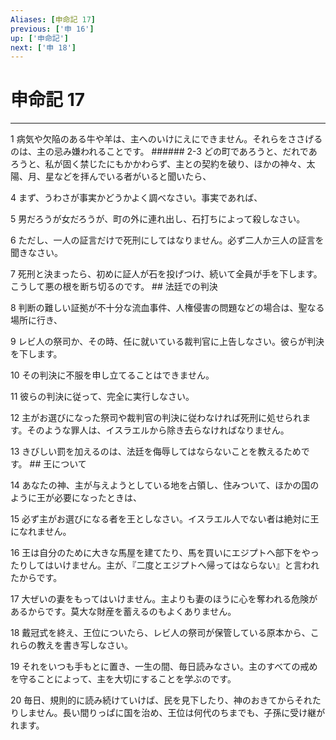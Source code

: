 ```yaml
---
Aliases: [申命記 17]
previous: ['申 16']
up: ['申命記']
next: ['申 18']
---
```

# 申命記 17

***




1 
病気や欠陥のある牛や羊は、主へのいけにえにできません。それらをささげるのは、主の忌み嫌われることです。 ###### 2-3 どの町であろうと、だれであろうと、私が固く禁じたにもかかわらず、主との契約を破り、ほかの神々、太陽、月、星などを拝んでいる者がいると聞いたら、 



4 
まず、うわさが事実かどうかよく調べなさい。事実であれば、 



5 
男だろうが女だろうが、町の外に連れ出し、石打ちによって殺しなさい。 



6 
ただし、一人の証言だけで死刑にしてはなりません。必ず二人か三人の証言を聞きなさい。 



7 
死刑と決まったら、初めに証人が石を投げつけ、続いて全員が手を下します。こうして悪の根を断ち切るのです。 ## 法廷での判決 



8 
判断の難しい証拠が不十分な流血事件、人権侵害の問題などの場合は、聖なる場所に行き、 



9 
レビ人の祭司か、その時、任に就いている裁判官に上告しなさい。彼らが判決を下します。 



10 
その判決に不服を申し立てることはできません。 



11 
彼らの判決に従って、完全に実行しなさい。 



12 
主がお選びになった祭司や裁判官の判決に従わなければ死刑に処せられます。そのような罪人は、イスラエルから除き去らなければなりません。 



13 
きびしい罰を加えるのは、法廷を侮辱してはならないことを教えるためです。 ## 王について 



14 
あなたの神、主が与えようとしている地を占領し、住みついて、ほかの国のように王が必要になったときは、 



15 
必ず主がお選びになる者を王としなさい。イスラエル人でない者は絶対に王になれません。 



16 
王は自分のために大きな馬屋を建てたり、馬を買いにエジプトへ部下をやったりしてはいけません。主が、『二度とエジプトへ帰ってはならない』と言われたからです。 



17 
大ぜいの妻をもってはいけません。主よりも妻のほうに心を奪われる危険があるからです。莫大な財産を蓄えるのもよくありません。 



18 
戴冠式を終え、王位についたら、レビ人の祭司が保管している原本から、これらの教えを書き写しなさい。 



19 
それをいつも手もとに置き、一生の間、毎日読みなさい。主のすべての戒めを守ることによって、主を大切にすることを学ぶのです。 



20 
毎日、規則的に読み続けていけば、民を見下したり、神のおきてからそれたりしません。長い間りっぱに国を治め、王位は何代のちまでも、子孫に受け継がれます。
